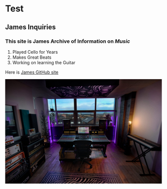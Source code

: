 # Test
## James Inquiries

### This site is James **Archive of Information** on _Music_

1. Played Cello for Years
2. Makes Great Beats
3. Working on learning the Guitar

Here is [James GitHub site](https://jamesforehand1.github.io/Test/)

![Random Image](Studio-Setup.jpg)
